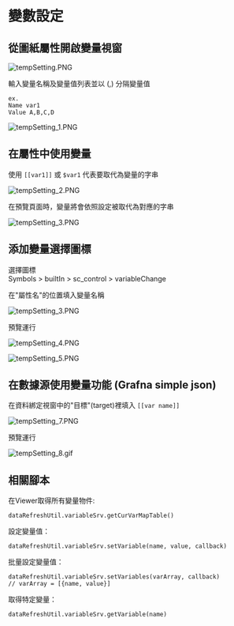 # 變數設定  

## 從圖紙屬性開啟變量視窗

![tempSetting.PNG](v_01.png)  

輸入變量名稱及變量值列表並以 (,) 分隔變量值

    ex.  
    Name var1  
    Value A,B,C,D  

![tempSetting_1.PNG](v_02.png)  

## 在屬性中使用變量

使用 `[[var1]]` 或 `$var1` 代表要取代為變量的字串

![tempSetting_2.PNG](v_03.png)  

在預覽頁面時，變量將會依照設定被取代為對應的字串  

![tempSetting_3.PNG](v_04.png)  
## 添加變量選擇圖標 

選擇圖標  
Symbols > builtIn > sc_control > variableChange  

在"屬性名"的位置填入變量名稱

![tempSetting_3.PNG](v_05.png)  

預覽運行

![tempSetting_4.PNG](v_06.png)  

![tempSetting_5.PNG](v_07.png)  

## 在數據源使用變量功能 (Grafna simple json)

在資料綁定視窗中的"目標"(target)裡填入 `[[var name]]`   

![tempSetting_7.PNG](v_08.png)  

預覽運行 

![tempSetting_8.gif](v_09.gif)  

## 相關腳本

在Viewer取得所有變量物件:  

	dataRefreshUtil.variableSrv.getCurVarMapTable()

設定變量值： 

	dataRefreshUtil.variableSrv.setVariable(name, value, callback)

批量設定變量值： 

	dataRefreshUtil.variableSrv.setVariables(varArray, callback)
	// varArray = [{name, value}]

取得特定變量： 

	dataRefreshUtil.variableSrv.getVariable(name)